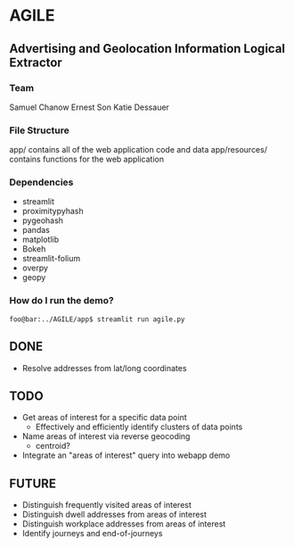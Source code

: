 # AGILE

## Advertising and Geolocation Information Logical Extractor

### Team

Samuel Chanow
Ernest Son
Katie Dessauer

### File Structure

app/ contains all of the web application code and data
app/resources/ contains functions for the web application

### Dependencies
- streamlit
- proximitypyhash
- pygeohash
- pandas
- matplotlib
- Bokeh
- streamlit-folium
- overpy
- geopy

### How do I run the demo?

```console
foo@bar:../AGILE/app$ streamlit run agile.py
```

## DONE

- Resolve addresses from lat/long coordinates

## TODO

- Get areas of interest for a specific data point
  - Effectively and efficiently identify clusters of data points
- Name areas of interest via reverse geocoding
  - centroid?
- Integrate an "areas of interest" query into webapp demo

## FUTURE

- Distinguish frequently visited areas of interest
- Distinguish dwell addresses from areas of interest
- Distinguish workplace addresses from areas of interest
- Identify journeys and end-of-journeys

